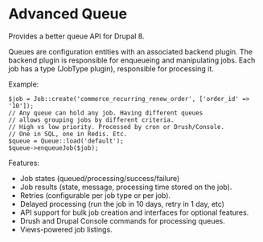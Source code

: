 Advanced Queue
==============

Provides a better queue API for Drupal 8.

Queues are configuration entities with an associated backend plugin.  The
backend plugin is responsible for enqueueing and manipulating jobs.  Each
job has a type (JobType plugin), responsible for processing it.

Example:
```
$job = Job::create('commerce_recurring_renew_order', ['order_id' => '10']);
// Any queue can hold any job. Having different queues
// allows grouping jobs by different criteria.
// High vs low priority. Processed by cron or Drush/Console.
// One in SQL, one in Redis. Etc.
$queue = Queue::load('default');
$queue->enqueueJob($job);
```

Features:
- Job states (queued/processing/success/failure)
- Job results (state, message, processing time stored on the job).
- Retries (configurable per job type or per job).
- Delayed processing (run the job in 10 days, retry in 1 day, etc)
- API support for bulk job creation and interfaces for optional features.
- Drush and Drupal Console commands for processing queues.
- Views-powered job listings.
